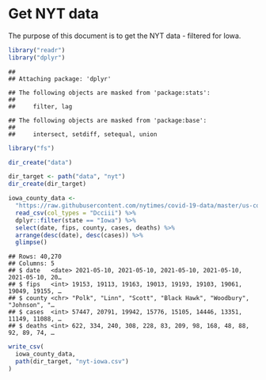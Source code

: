 Get NYT data
================

The purpose of this document is to get the NYT data - filtered for Iowa.

``` r
library("readr")
library("dplyr")
```

    ## 
    ## Attaching package: 'dplyr'

    ## The following objects are masked from 'package:stats':
    ## 
    ##     filter, lag

    ## The following objects are masked from 'package:base':
    ## 
    ##     intersect, setdiff, setequal, union

``` r
library("fs")
```

``` r
dir_create("data")

dir_target <- path("data", "nyt")
dir_create(dir_target)
```

``` r
iowa_county_data <- 
  "https://raw.githubusercontent.com/nytimes/covid-19-data/master/us-counties.csv" %>%
  read_csv(col_types = "Dcciii") %>%
  dplyr::filter(state == "Iowa") %>%
  select(date, fips, county, cases, deaths) %>%
  arrange(desc(date), desc(cases)) %>%
  glimpse()
```

    ## Rows: 40,270
    ## Columns: 5
    ## $ date   <date> 2021-05-10, 2021-05-10, 2021-05-10, 2021-05-10, 2021-05-10, 20…
    ## $ fips   <int> 19153, 19113, 19163, 19013, 19193, 19103, 19061, 19049, 19155, …
    ## $ county <chr> "Polk", "Linn", "Scott", "Black Hawk", "Woodbury", "Johnson", "…
    ## $ cases  <int> 57447, 20791, 19942, 15776, 15105, 14446, 13351, 11149, 11088, …
    ## $ deaths <int> 622, 334, 240, 308, 228, 83, 209, 98, 168, 48, 88, 92, 89, 74, …

``` r
write_csv(
  iowa_county_data,
  path(dir_target, "nyt-iowa.csv")
)
```
